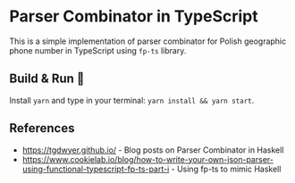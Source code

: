 # Parser Combinator in TypeScript

This is a simple implementation of parser combinator for Polish geographic phone number in TypeScript using `fp-ts` library.

## Build & Run :construction_worker:

Install `yarn` and type in your terminal: `yarn install && yarn start`.

## References

- https://tgdwyer.github.io/ - Blog posts on Parser Combinator in Haskell
- https://www.cookielab.io/blog/how-to-write-your-own-json-parser-using-functional-typescript-fp-ts-part-i - Using fp-ts to mimic Haskell
